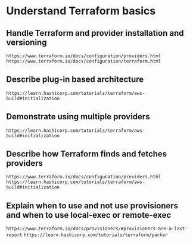 # Understand Terraform basics

## Handle Terraform and provider installation and versioning

`https://www.terraform.io/docs/configuration/providers.html`
`https://www.terraform.io/docs/configuration/terraform.html`

## Describe plug-in based architecture

`https://learn.hashicorp.com/tutorials/terraform/aws-build#initialization`

## Demonstrate using multiple providers

`https://learn.hashicorp.com/tutorials/terraform/aws-build#initialization`

## Describe how Terraform finds and fetches providers

`https://www.terraform.io/docs/configuration/providers.html`
`https://learn.hashicorp.com/tutorials/terraform/aws-build#initialization`

## Explain when to use and not use provisioners and when to use local-exec or remote-exec

`https://www.terraform.io/docs/provisioners/#provisioners-are-a-last-resort`
`https://learn.hashicorp.com/tutorials/terraform/packer`
